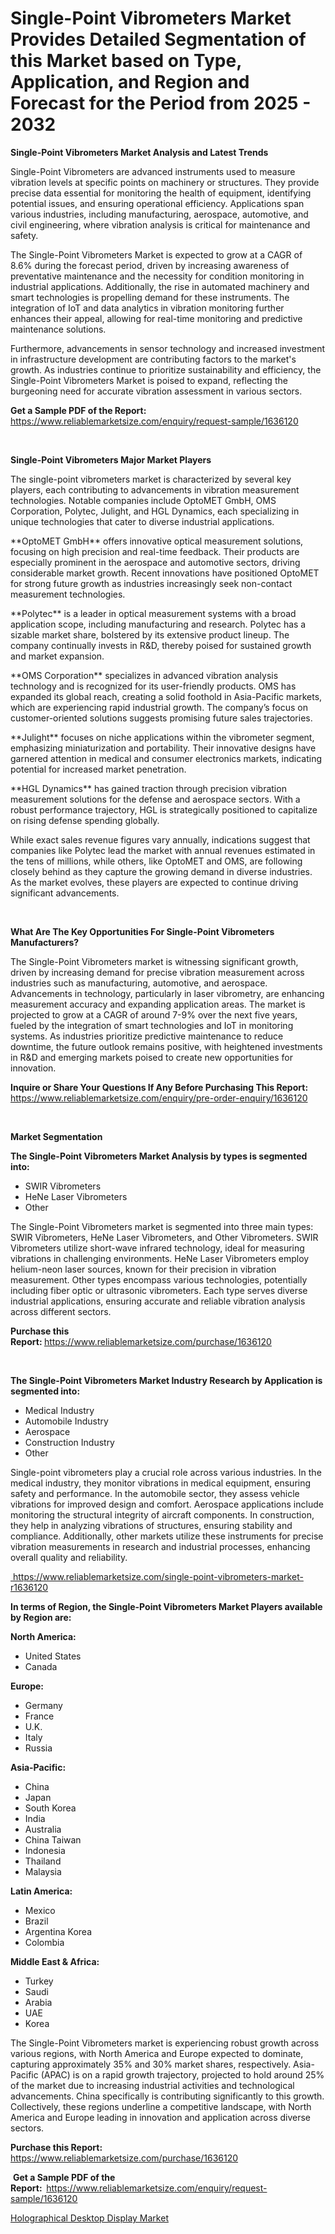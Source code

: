<p><h1>Single-Point Vibrometers Market Provides Detailed Segmentation of this Market based on Type, Application, and Region and Forecast for the Period from 2025 - 2032</h1></p><p><strong>Single-Point Vibrometers Market Analysis and Latest Trends</strong></p>
<p><p>Single-Point Vibrometers are advanced instruments used to measure vibration levels at specific points on machinery or structures. They provide precise data essential for monitoring the health of equipment, identifying potential issues, and ensuring operational efficiency. Applications span various industries, including manufacturing, aerospace, automotive, and civil engineering, where vibration analysis is critical for maintenance and safety.</p><p>The Single-Point Vibrometers Market is expected to grow at a CAGR of 8.6% during the forecast period, driven by increasing awareness of preventative maintenance and the necessity for condition monitoring in industrial applications. Additionally, the rise in automated machinery and smart technologies is propelling demand for these instruments. The integration of IoT and data analytics in vibration monitoring further enhances their appeal, allowing for real-time monitoring and predictive maintenance solutions. </p><p>Furthermore, advancements in sensor technology and increased investment in infrastructure development are contributing factors to the market's growth. As industries continue to prioritize sustainability and efficiency, the Single-Point Vibrometers Market is poised to expand, reflecting the burgeoning need for accurate vibration assessment in various sectors.</p></p>
<p><strong>Get a Sample PDF of the Report:&nbsp;</strong> <a href="https://www.reliablemarketsize.com/enquiry/request-sample/1636120?utm_campaign=3386&utm_medium=2&utm_source=Github&utm_content=ia&utm_term=23032025&utm_id=single-point-vibrometers">https://www.reliablemarketsize.com/enquiry/request-sample/1636120</a></p>
<p>&nbsp;</p>
<p><strong>Single-Point Vibrometers Major Market Players</strong></p>
<p><p>The single-point vibrometers market is characterized by several key players, each contributing to advancements in vibration measurement technologies. Notable companies include OptoMET GmbH, OMS Corporation, Polytec, Julight, and HGL Dynamics, each specializing in unique technologies that cater to diverse industrial applications.</p><p>**OptoMET GmbH** offers innovative optical measurement solutions, focusing on high precision and real-time feedback. Their products are especially prominent in the aerospace and automotive sectors, driving considerable market growth. Recent innovations have positioned OptoMET for strong future growth as industries increasingly seek non-contact measurement technologies.</p><p>**Polytec** is a leader in optical measurement systems with a broad application scope, including manufacturing and research. Polytec has a sizable market share, bolstered by its extensive product lineup. The company continually invests in R&D, thereby poised for sustained growth and market expansion.</p><p>**OMS Corporation** specializes in advanced vibration analysis technology and is recognized for its user-friendly products. OMS has expanded its global reach, creating a solid foothold in Asia-Pacific markets, which are experiencing rapid industrial growth. The company’s focus on customer-oriented solutions suggests promising future sales trajectories.</p><p>**Julight** focuses on niche applications within the vibrometer segment, emphasizing miniaturization and portability. Their innovative designs have garnered attention in medical and consumer electronics markets, indicating potential for increased market penetration.</p><p>**HGL Dynamics** has gained traction through precision vibration measurement solutions for the defense and aerospace sectors. With a robust performance trajectory, HGL is strategically positioned to capitalize on rising defense spending globally.</p><p>While exact sales revenue figures vary annually, indications suggest that companies like Polytec lead the market with annual revenues estimated in the tens of millions, while others, like OptoMET and OMS, are following closely behind as they capture the growing demand in diverse industries. As the market evolves, these players are expected to continue driving significant advancements.</p></p>
<p>&nbsp;</p>
<p><strong>What Are The Key Opportunities For Single-Point Vibrometers Manufacturers?</strong></p>
<p><p>The Single-Point Vibrometers market is witnessing significant growth, driven by increasing demand for precise vibration measurement across industries such as manufacturing, automotive, and aerospace. Advancements in technology, particularly in laser vibrometry, are enhancing measurement accuracy and expanding application areas. The market is projected to grow at a CAGR of around 7-9% over the next five years, fueled by the integration of smart technologies and IoT in monitoring systems. As industries prioritize predictive maintenance to reduce downtime, the future outlook remains positive, with heightened investments in R&D and emerging markets poised to create new opportunities for innovation.</p></p>
<p><strong>Inquire or Share Your Questions If Any Before Purchasing This Report:</strong> <a href="https://www.reliablemarketsize.com/enquiry/pre-order-enquiry/1636120?utm_campaign=3386&utm_medium=2&utm_source=Github&utm_content=ia&utm_term=23032025&utm_id=single-point-vibrometers">https://www.reliablemarketsize.com/enquiry/pre-order-enquiry/1636120</a></p>
<p>&nbsp;</p>
<p><strong>Market Segmentation</strong></p>
<p><strong>The Single-Point Vibrometers Market Analysis by types is segmented into:</strong></p>
<p><ul><li>SWIR Vibrometers</li><li>HeNe Laser Vibrometers</li><li>Other</li></ul></p>
<p><p>The Single-Point Vibrometers market is segmented into three main types: SWIR Vibrometers, HeNe Laser Vibrometers, and Other Vibrometers. SWIR Vibrometers utilize short-wave infrared technology, ideal for measuring vibrations in challenging environments. HeNe Laser Vibrometers employ helium-neon laser sources, known for their precision in vibration measurement. Other types encompass various technologies, potentially including fiber optic or ultrasonic vibrometers. Each type serves diverse industrial applications, ensuring accurate and reliable vibration analysis across different sectors.</p></p>
<p><strong>Purchase this Report:&nbsp;</strong><a href="https://www.reliablemarketsize.com/purchase/1636120?utm_campaign=3386&utm_medium=2&utm_source=Github&utm_content=ia&utm_term=23032025&utm_id=single-point-vibrometers">https://www.reliablemarketsize.com/purchase/1636120</a></p>
<p>&nbsp;</p>
<p><strong>The Single-Point Vibrometers Market Industry Research by Application is segmented into:</strong></p>
<p><ul><li>Medical Industry</li><li>Automobile Industry</li><li>Aerospace</li><li>Construction Industry</li><li>Other</li></ul></p>
<p><p>Single-point vibrometers play a crucial role across various industries. In the medical industry, they monitor vibrations in medical equipment, ensuring safety and performance. In the automobile sector, they assess vehicle vibrations for improved design and comfort. Aerospace applications include monitoring the structural integrity of aircraft components. In construction, they help in analyzing vibrations of structures, ensuring stability and compliance. Additionally, other markets utilize these instruments for precise vibration measurements in research and industrial processes, enhancing overall quality and reliability.</p></p>
<p><a href="https://www.reliablemarketsize.com/single-point-vibrometers-market-r1636120?utm_campaign=3386&utm_medium=2&utm_source=Github&utm_content=ia&utm_term=23032025&utm_id=single-point-vibrometers">&nbsp;https://www.reliablemarketsize.com/single-point-vibrometers-market-r1636120</a></p>
<p><strong>In terms of Region, the Single-Point Vibrometers Market Players available by Region are:</strong></p>
<p>
    <p> <strong> North America: </strong>
        <ul>
            <li>United States</li>
            <li>Canada</li>
        </ul>
        </p> 
    <p> <strong> Europe: </strong>
        <ul>
            <li>Germany</li>
            <li>France</li>
            <li>U.K.</li>
            <li>Italy</li>
            <li>Russia</li>
        </ul>
        </p> 
    <p> <strong> Asia-Pacific: </strong>
        <ul>
            <li>China</li>
            <li>Japan</li>
            <li>South Korea</li>
            <li>India</li>
            <li>Australia</li>
            <li>China Taiwan</li>
            <li>Indonesia</li>
            <li>Thailand</li>
            <li>Malaysia</li>
        </ul>
        </p> 
    <p> <strong> Latin America: </strong>
        <ul>
            <li>Mexico</li>
            <li>Brazil</li>
            <li>Argentina Korea</li>
            <li>Colombia</li>
        </ul>
        </p> 
    <p> <strong> Middle East & Africa: </strong>
        <ul>
            <li>Turkey</li>
            <li>Saudi</li>
            <li>Arabia</li>
            <li>UAE</li>
            <li>Korea</li>
        </ul>
    </p>
    </p>
<p><p>The Single-Point Vibrometers market is experiencing robust growth across various regions, with North America and Europe expected to dominate, capturing approximately 35% and 30% market shares, respectively. Asia-Pacific (APAC) is on a rapid growth trajectory, projected to hold around 25% of the market due to increasing industrial activities and technological advancements. China specifically is contributing significantly to this growth. Collectively, these regions underline a competitive landscape, with North America and Europe leading in innovation and application across diverse sectors.</p></p>
<p><strong>Purchase this Report: </strong><a href="https://www.reliablemarketsize.com/purchase/1636120?utm_campaign=3386&utm_medium=2&utm_source=Github&utm_content=ia&utm_term=23032025&utm_id=single-point-vibrometers">https://www.reliablemarketsize.com/purchase/1636120</a></p>
<p>&nbsp;<strong>Get a Sample PDF of the Report:&nbsp;&nbsp;</strong><a href="https://www.reliablemarketsize.com/enquiry/request-sample/1636120?utm_campaign=3386&utm_medium=2&utm_source=Github&utm_content=ia&utm_term=23032025&utm_id=single-point-vibrometers">https://www.reliablemarketsize.com/enquiry/request-sample/1636120</a></p>
<p><strong></strong></p>
<p><p><a href="https://github.com/mudgeadamsvx/Market-Research-Report-List-1/blob/main/holographical-desktop-display-market.md?utm_campaign=3386&utm_medium=2&utm_source=Github&utm_content=ia&utm_term=23032025&utm_id=single-point-vibrometers">Holographical Desktop Display Market</a></p></p>